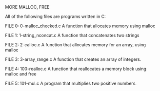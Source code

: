 MORE MALLOC, FREE

All of the following files are programs written in C:

FILE 0: 0-malloc_checked.c
A function that allocates memory using malloc

FILE 1: 1-string_nconcat.c
A function that concatenates two strings

FILE 2: 2-calloc.c
A function that allocates memory for an array, using malloc

FILE 3: 3-array_range.c
A function that creates an array of integers. 

FILE 4: 100-realloc.c
A function that reallocates a memory block using malloc and free

FILE 5: 101-mul.c
A program that multiplies two positive numbers.

